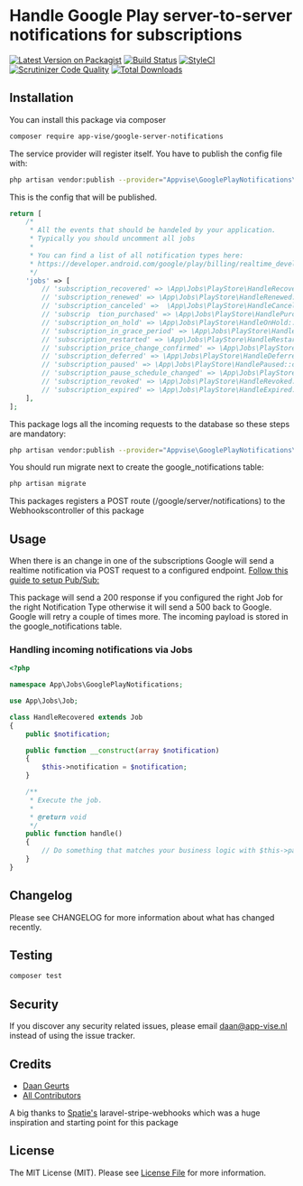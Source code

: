 # Handle Google Play server-to-server notifications for subscriptions

[![Latest Version on Packagist](https://img.shields.io/packagist/v/tag/app-vise/laravel-google-server-notifications.svg?style=flat-square&sort=semver)](https://packagist.org/packages/app-vise/laravel-google-server-notifications)
[![Build Status](https://travis-ci.org/app-vise/laravel-google-server-notifications.svg?branch=master)](https://travis-ci.org/app-vise/laravel-google-server-notifications)
[![StyleCI](https://styleci.io/repos/222896444/shield?branch=master)](https://styleci.io/repos/222896444)
[![Scrutinizer Code Quality](https://scrutinizer-ci.com/g/app-vise/laravel-google-server-notifications/badges/quality-score.png?b=master)](https://scrutinizer-ci.com/g/app-vise/laravel-google-server-notifications/?branch=master)
[![Total Downloads](https://img.shields.io/packagist/dt/app-vise/laravel-google-server-notifications.svg?style=flat-square)](https://packagist.org/packages/app-vise/laravel-google-server-notifications)

## Installation
You can install this package via composer

```bash
composer require app-vise/google-server-notifications 
 ```

The service provider will register itself.
You have to publish the config file with:

```bash
php artisan vendor:publish --provider="Appvise\GooglePlayNotifications\NotificationsServiceProvider" --tag="config" 
 ```
This is the config that will be published.
```php
return [
    /*
     * All the events that should be handeled by your application.
     * Typically you should uncomment all jobs
     *
     * You can find a list of all notification types here:
     * https://developer.android.com/google/play/billing/realtime_developer_notifications
     */
    'jobs' => [
        // 'subscription_recovered' => \App\Jobs\PlayStore\HandleRecovered::class,
        // 'subscription_renewed' => \App\Jobs\PlayStore\HandleRenewed::class,
        // 'subscription_canceled' =>  \App\Jobs\PlayStore\HandleCanceled::class,
        // 'subscrip￼￼tion_purchased' => \App\Jobs\PlayStore\HandlePurchased::class,
        // 'subscription_on_hold' => \App\Jobs\PlayStore\HandleOnHold::class,
        // 'subscription_in_grace_period' => \App\Jobs\PlayStore\HandleInGracePeriod::class,
        // 'subscription_restarted' => \App\Jobs\PlayStore\HandleRestarted::class,
        // 'subscription_price_change_confirmed' => \App\Jobs\PlayStore\HandlePriceChangeConfirmed::class,
        // 'subscription_deferred' => \App\Jobs\PlayStore\HandleDeferred::class,
        // 'subscription_paused' => \App\Jobs\PlayStore\HandlePaused::class,
        // 'subscription_pause_schedule_changed' => \App\Jobs\PlayStore\HandlePauseScheduleChanged::class,
        // 'subscription_revoked' => \App\Jobs\PlayStore\HandleRevoked::class,
        // 'subscription_expired' => \App\Jobs\PlayStore\HandleExpired::class
    ],
];
```

This package logs all the incoming requests to the database so these steps are mandatory:

```bash
php artisan vendor:publish --provider="Appvise\GooglePlayNotifications\NotificationsServiceProvider" --tag="migrations"
```

You should run migrate next to create the google_notifications table:

```bash
php artisan migrate
```

This packages registers a POST route (/google/server/notifications) to the Webhookscontroller of this package

## Usage
When there is an change in one of the subscriptions Google will send a realtime notification via POST request to a configured endpoint.
[Follow this guide to setup Pub/Sub:](https://developer.android.com/google/play/billing/realtime_developer_notifications.html)

This package will send a 200 response if you configured the right Job for the right Notification Type otherwise it will send a 500 back to Google.
Google will retry a couple of times more. The incoming payload is stored in the google_notifications table.

### Handling incoming notifications via Jobs
```php
<?php

namespace App\Jobs\GooglePlayNotifications;

use App\Jobs\Job;

class HandleRecovered extends Job
{
    public $notification;

    public function __construct(array $notification)
    {
        $this->notification = $notification;
    }

    /**
     * Execute the job.
     *
     * @return void
     */
    public function handle()
    {
        // Do something that matches your business logic with $this->payload
    }
}
```

## Changelog

Please see CHANGELOG for more information about what has changed recently.

## Testing

```bash
composer test
```

## Security

If you discover any security related issues, please email daan@app-vise.nl instead of using the issue tracker.

## Credits

- [Daan Geurts](https://github.com/DaanGeurts)
- [All Contributors](../../contributors)

A big thanks to [Spatie's](https://spatie.be) laravel-stripe-webhooks which was a huge inspiration and starting point for this package
## License

The MIT License (MIT). Please see [License File](LICENSE.md) for more information.
